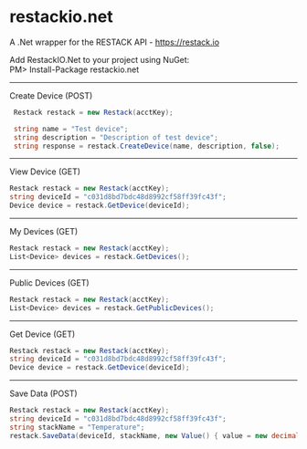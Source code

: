 # restackio.net
A .Net wrapper for the RESTACK API - https://restack.io

Add RestackIO.Net to your project using NuGet: <br/>
PM> Install-Package restackio.net 

-----------------------------------------------------------------------------------------
Create Device (POST)
```C#
 Restack restack = new Restack(acctKey);

 string name = "Test device";
 string description = "Description of test device";
 string response = restack.CreateDevice(name, description, false);
```

-----------------------------------------------------------------------------------------
View Device (GET)

```C#
Restack restack = new Restack(acctKey);
string deviceId = "c031d8bd7bdc48d8992cf58ff39fc43f";
Device device = restack.GetDevice(deviceId);
```

-----------------------------------------------------------------------------------------
My Devices (GET)
```C#
Restack restack = new Restack(acctKey);
List<Device> devices = restack.GetDevices();
```
-----------------------------------------------------------------------------------------
Public Devices (GET)
```C#
Restack restack = new Restack(acctKey);
List<Device> devices = restack.GetPublicDevices();
```

-----------------------------------------------------------------------------------------
Get Device (GET)
```C#
Restack restack = new Restack(acctKey);
string deviceId = "c031d8bd7bdc48d8992cf58ff39fc43f";
Device device = restack.GetDevice(deviceId);
```

-----------------------------------------------------------------------------------------
Save Data (POST)
```C#
Restack restack = new Restack(acctKey);
string deviceId = "c031d8bd7bdc48d8992cf58ff39fc43f";
string stackName = "Temperature";
restack.SaveData(deviceId, stackName, new Value() { value = new decimal(19.3) });
```

